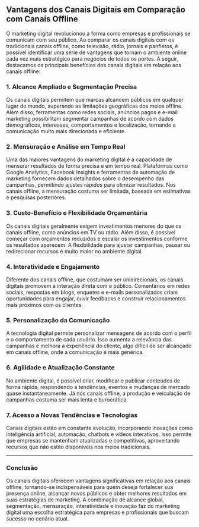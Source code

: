 
## Vantagens dos Canais Digitais em Comparação com Canais Offline

O marketing digital revolucionou a forma como empresas e profissionais se comunicam com seu público. Ao comparar os canais digitais com os tradicionais canais offline, como televisão, rádio, jornais e panfletos, é possível identificar uma série de vantagens que tornam o ambiente online cada vez mais estratégico para negócios de todos os portes. A seguir, destacamos os principais benefícios dos canais digitais em relação aos canais offline:

### 1. **Alcance Ampliado e Segmentação Precisa**

Os canais digitais permitem que marcas alcancem públicos em qualquer lugar do mundo, superando as limitações geográficas dos meios offline. Além disso, ferramentas como redes sociais, anúncios pagos e e-mail marketing possibilitam segmentar campanhas de acordo com dados demográficos, interesses, comportamentos e localização, tornando a comunicação muito mais direcionada e eficiente.

### 2. **Mensuração e Análise em Tempo Real**

Uma das maiores vantagens do marketing digital é a capacidade de mensurar resultados de forma precisa e em tempo real. Plataformas como Google Analytics, Facebook Insights e ferramentas de automação de marketing fornecem dados detalhados sobre o desempenho das campanhas, permitindo ajustes rápidos para otimizar resultados. Nos canais offline, a mensuração costuma ser limitada, baseada em estimativas e pesquisas posteriores.

### 3. **Custo-Benefício e Flexibilidade Orçamentária**

Os canais digitais geralmente exigem investimentos menores do que os canais offline, como anúncios em TV ou rádio. Além disso, é possível começar com orçamentos reduzidos e escalar os investimentos conforme os resultados aparecem. A flexibilidade para ajustar campanhas, pausar ou redirecionar recursos é muito maior no ambiente digital.

### 4. **Interatividade e Engajamento**

Diferente dos canais offline, que costumam ser unidirecionais, os canais digitais promovem a interação direta com o público. Comentários em redes sociais, respostas em blogs, enquetes e e-mails personalizados criam oportunidades para engajar, ouvir feedbacks e construir relacionamentos mais próximos com os clientes.

### 5. **Personalização da Comunicação**

A tecnologia digital permite personalizar mensagens de acordo com o perfil e o comportamento de cada usuário. Isso aumenta a relevância das campanhas e melhora a experiência do cliente, algo difícil de ser alcançado em canais offline, onde a comunicação é mais genérica.

### 6. **Agilidade e Atualização Constante**

No ambiente digital, é possível criar, modificar e publicar conteúdos de forma rápida, respondendo a tendências, eventos e mudanças de mercado quase instantaneamente. Já nos canais offline, a produção e veiculação de campanhas costuma ser mais lenta e burocrática.

### 7. **Acesso a Novas Tendências e Tecnologias**

Canais digitais estão em constante evolução, incorporando inovações como inteligência artificial, automação, chatbots e vídeos interativos. Isso permite que empresas se mantenham atualizadas e competitivas, aproveitando recursos que não estão disponíveis nos meios tradicionais.

---

### **Conclusão**

Os canais digitais oferecem vantagens significativas em relação aos canais offline, tornando-se indispensáveis para quem deseja fortalecer sua presença online, alcançar novos públicos e obter melhores resultados em suas estratégias de marketing. A combinação de alcance global, segmentação, mensuração, interatividade e inovação faz do marketing digital uma escolha estratégica para empresas e profissionais que buscam sucesso no cenário atual.
```

